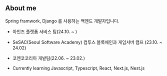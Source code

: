 ## About me
Spring framwork, Django 를 사용하는 백엔드 개발자입니다.

- 아인즈 플랫폼 서비스 팀(24.10. ~ )
- SeSAC(Seoul Software Academy) 컴투스 블록체인과 게임서버 캠프 (23.10. ~ 24.02)
- 코엔코코리아 개발팀(22.06. ~ 23.02.)

- Currently learning Javascript, Typescript, React, Next.js, Nest.js

<!---
JunInMay/JunInMay is a ✨ special ✨ repository because its `README.md` (this file) appears on your GitHub profile.
You can click the Preview link to take a look at your changes.
--->
